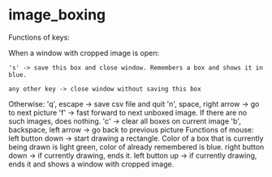 # image_boxing

Functions of keys:

  When a window with cropped image is open:
  
    's' -> save this box and close window. Remembers a box and shows it in blue.
    
    any other key -> close window without saving this box
    
  Otherwise:
    'q', escape -> save csv file and quit
    'n', space, right arrow -> go to next picture
    'f' -> fast forward to next unboxed image. If there are no such images, does nothing.
    'c' -> clear all boxes on current image
    'b', backspace, left arrow -> go back to previous picture
Functions of mouse:
  left button down -> start drawing a rectangle. Color of a box that is currently being drawn is light green, color of already remembered is blue.
  right button down -> if currently drawing, ends it.
  left button up -> if currently drawing, ends it and shows a window with cropped image.
  
